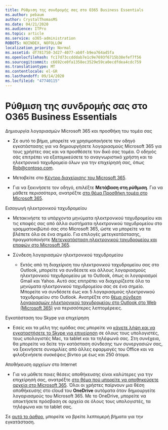 ```yaml
---
title: Ρύθμιση της συνδρομής σας στο O365 Business Essentials
ms.author: pebaum
author: CrystalThomasMS
ms.date: 04/21/2020
ms.audience: ITPro
ms.topic: article
ms.service: o365-administration
ROBOTS: NOINDEX, NOFOLLOW
localization_priority: Normal
ms.assetid: df781750-3d27-4077-ab0f-b9ea764ad5fa
ms.openlocfilehash: fc17d73ccdddab7e1c9e7693f6715b38efef7f56
ms.sourcegitcommit: c6692ce0fa1358ec3529e59ca0ecdfdea4cdc759
ms.translationtype: MT
ms.contentlocale: el-GR
ms.lasthandoff: 09/14/2020
ms.locfileid: "47740115"
---
```

# <a name="setting-up-your-o365-business-essentials-subscription"></a>Ρύθμιση της συνδρομής σας στο O365 Business Essentials

Δημιουργία λογαριασμών Microsoft 365 και προσθήκη του τομέα σας
  
- Σε αυτό το βήμα, μπορείτε να χρησιμοποιήσετε τον οδηγό εγκατάστασης για να δημιουργήσετε λογαριασμούς Microsoft 365 για τους χρήστες σας και να προσθέσετε τον δικό σας τομέα. Ο οδηγός σάς επιτρέπει να εξατομικεύσετε το αναγνωριστικό χρήστη και το ηλεκτρονικό ταχυδρομείο όλων για την επιχείρησή σας, όπως [Rob@contoso.com](mailto:rob@contoso.com).
    
- Μεταβείτε στο [Κέντρο διαχείρισης του Microsoft 365](https://login.partner.microsoftonline.cn/).
    
- Για να ξεκινήσετε τον οδηγό, επιλέξτε **Μετάβαση στη ρύθμιση**. Για να μάθετε περισσότερα, ανατρέξτε [στο θέμα Προσθήκη τομέα στο Microsoft 365](https://docs.microsoft.com/microsoft-365/admin/setup/add-domain).
    
Εισαγωγή ηλεκτρονικού ταχυδρομείου
  
- Μετακινήστε τα υπάρχοντα μηνύματα ηλεκτρονικού ταχυδρομείου και τις επαφές σας από άλλα συστήματα ηλεκτρονικού ταχυδρομείου στο γραμματοκιβώτιό σας στο Microsoft 365, ώστε να μπορείτε να τα βλέπετε όλα σε ένα σημείο. Για επιλογές μετεγκατάστασης, πραγματοποιήστε [Μετεγκατάσταση ηλεκτρονικού ταχυδρομείου και επαφών στο Microsoft 365](https://docs.microsoft.com/microsoft-365/admin/setup/migrate-email-and-contacts-admin).
    
- Σύνδεση λογαριασμών ηλεκτρονικού ταχυδρομείου
    
  - Εκτός από τη διαχείριση του ηλεκτρονικού ταχυδρομείου σας στο Outlook, μπορείτε να συνδέσετε και άλλους λογαριασμούς ηλεκτρονικού ταχυδρομείου με το Outlook, όπως οι λογαριασμοί Gmail και Yahoo. Αυτό σας επιτρέπει να διαχειρίζεστε όλα τα μηνύματα ηλεκτρονικού ταχυδρομείου σας σε ένα σημείο. Μπορείτε να συνδέσετε έως και 5 λογαριασμούς ηλεκτρονικού ταχυδρομείου στο Outlook. Ανατρέξτε στο [θέμα σύνδεση λογαριασμών ηλεκτρονικού ταχυδρομείου στο Outlook στο Web (Microsoft 365)](https://support.office.com/Article/Connect-email-accounts-in-Outlook-on-the-web-Office-365-d7012ff0-924f-4f78-8aca-c3912d886c4d) για περισσότερες λεπτομέρειες. 
    
Εγκατάσταση του Skype για επιχείρηση
  
- Εσείς και τα μέλη της ομάδας σας μπορείτε να [κάνετε λήψη και να εγκαταστήσετε το Skype για επιχείρηση](https://support.office.com/Article/download-and-install-Skype-for-Business-8a0d4da8-9d58-44f9-9759-5c8f340cb3fb) σε όλους τους υπολογιστές, τους υπολογιστές Mac, τα tablet και τα τηλέφωνά σας. Στη συνέχεια, θα μπορείτε να δείτε την κατάσταση σύνδεσης των συνεργασιών σας, να ξεκινήσετε συνομιλίες από άλλες εφαρμογές του Office και να φιλοξενήσετε συσκέψεις βίντεο με έως και 250 άτομα. 
    
Αποθήκευση αρχείων στο Internet
  
- Για να μάθετε ποιες θέσεις αποθήκευσης είναι καλύτερες για την επιχείρησή σας, ανατρέξτε [στο θέμα πού μπορείτε να αποθηκεύσετε αρχεία στο Microsoft 365](https://support.office.com/article/c7c20284-bc94-47f4-9728-d28e9daf0790.aspx). Όλοι οι χρήστες παίρνουν μια θέση αποθήκευσης στο cloud του **OneDrive** αυτόματα όταν δημιουργείτε λογαριασμούς του Microsoft 365. Με το OneDrive, μπορείτε να αποκτήσετε πρόσβαση σε αρχεία σε όλους τους υπολογιστές, τα τηλέφωνα και τα tablet σας. 
    
Σε [αυτό το άρθρο](https://docs.microsoft.com/microsoft-365/admin/setup/setup), μπορείτε να βρείτε λεπτομερή βήματα για την εγκατάσταση.
  

